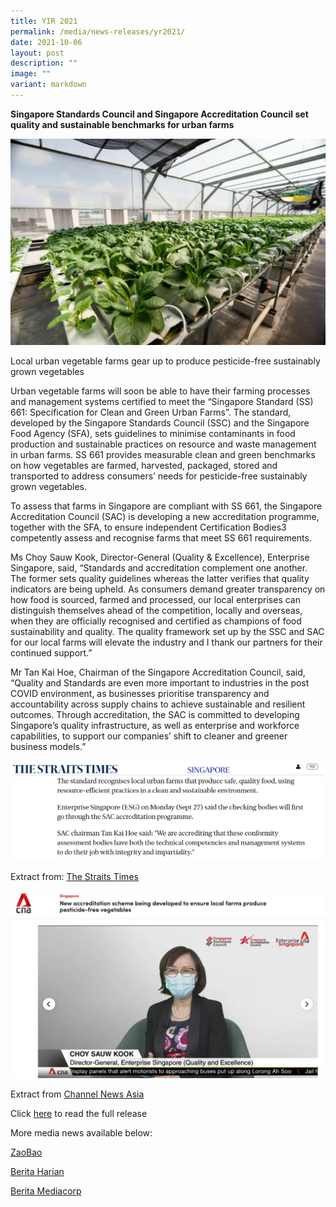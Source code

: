 ```yaml
---
title: YIR 2021
permalink: /media/news-releases/yr2021/
date: 2021-10-06
layout: post
description: ""
image: ""
variant: markdown
---
```

**Singapore Standards Council and Singapore Accreditation Council set quality and sustainable benchmarks for urban farms**

<img style="width:611px" alt="Urban Farm" src="/images/press-release/photos/Urban-farm.png">


Local urban vegetable farms gear up to produce pesticide-free sustainably grown vegetables

Urban vegetable farms will soon be able to have their farming processes and management systems certified to meet the “Singapore Standard (SS) 661: Specification for Clean and Green Urban Farms”. The standard, developed by the Singapore Standards Council (SSC) and the Singapore Food Agency (SFA), sets guidelines to minimise contaminants in food production and sustainable practices on resource and waste management in urban farms. SS 661 provides measurable clean and green benchmarks on how vegetables are farmed, harvested, packaged, stored and transported to address consumers’ needs for pesticide-free sustainably grown vegetables.  

To assess that farms in Singapore are compliant with SS 661, the Singapore Accreditation Council (SAC) is developing a new accreditation programme, together with the SFA, to ensure independent Certification Bodies3 competently assess and recognise farms that meet SS 661 requirements.

 

Ms Choy Sauw Kook, Director-General (Quality &amp; Excellence), Enterprise Singapore, said, “Standards and accreditation complement one another. The former sets quality guidelines whereas the latter verifies that quality indicators are being upheld. As consumers demand greater transparency on how food is sourced, farmed and processed, our local enterprises can distinguish themselves ahead of the competition, locally and overseas, when they are officially recognised and certified as champions of food sustainability and quality. The quality framework set up by the SSC and SAC for our local farms will elevate the industry and I thank our partners for their continued support.”

 

Mr Tan Kai Hoe, Chairman of the Singapore Accreditation Council, said, “Quality and Standards are even more important to industries in the post COVID environment, as businesses prioritise transparency and accountability across supply chains to achieve sustainable and resilient outcomes. Through accreditation, the SAC is committed to developing Singapore’s quality infrastructure, as well as enterprise and workforce capabilities, to support our companies’ shift to cleaner and greener business models.”


![ST pages](/images/press-release/photos/ST.png)


Extract from: [The Straits Times](https://www.straitstimes.com/singapore/consumer/new-programme-launched-for-those-checking-urban-farm-operations)  



<img style="width:611px" alt="CSK" src="/images/press-release/photos/CSK.png">


Extract from [Channel News Asia](https://www.channelnewsasia.com/singapore/urban-farms-pesticide-free-vegetables-accreditation-scheme-singapore-2204351)


Click [here](https://www.sac-accreditation.gov.sg/media/news-releases/yr2021)
to read the full release


More media news available below:

[ZaoBao](https://www.zaobao.com.sg/news/singapore/story20210928-1197865)

[Berita Harian](https://www.beritaharian.sg/setempat/program-sahkan-ladang-patuh-piawaian-kebersihan-mesra-alam)

[Berita Mediacorp](https://berita.mediacorp.sg/mobilem/singapura/skim-pentauliahan-baru-pastikan-hasil-tanaman-ladang-tempatan/4660248.html)